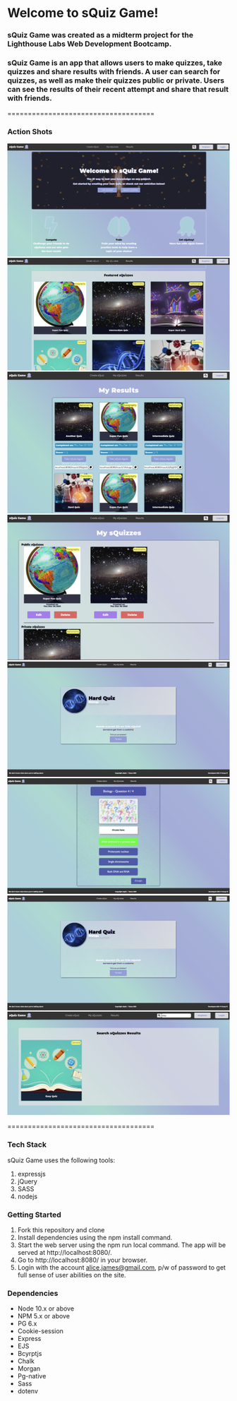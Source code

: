 # Welcome to sQuiz Game!

### sQuiz Game was created as a midterm project for the Lighthouse Labs Web Development Bootcamp.

###  sQuiz Game is an app that allows users to make quizzes, take quizzes and share results with friends. A user can search for quizzes, as well as make their quizzes public or private. Users can see the results of their recent attempt and share that result with friends.

====================================

### Action Shots

!["Home Page"](https://github.com/stewanoya/midterm-project/blob/master/docs/homepage.png)
!["Home Page"](https://github.com/stewanoya/midterm-project/blob/master/docs/homepage2.png)
!["My Results Page"](https://github.com/stewanoya/midterm-project/blob/master/docs/my-results.png)
!["My sQuizzes"](https://github.com/stewanoya/midterm-project/blob/master/docs/my-squizzes.png)
!["Quiz Results"](https://github.com/stewanoya/midterm-project/blob/master/docs/quiz-results.png)
!["Quiz Taking"](https://github.com/stewanoya/midterm-project/blob/master/docs/quiz-taking.png)
![""](https://github.com/stewanoya/midterm-project/blob/master/docs/quiz-results.png)
!["Search Feature"](https://github.com/stewanoya/midterm-project/blob/master/docs/search.png)


====================================

### Tech Stack

sQuiz Game uses the following tools:

1. expressjs
2. jQuery
3. SASS
4. nodejs

### Getting Started

1. Fork this repository and clone
2. Install dependencies using the npm install command.
3. Start the web server using the npm run local command. The app will   be served at http://localhost:8080/.
4. Go to http://localhost:8080/ in your browser.
5. Login with the account alice.james@gmail.com, p/w of password to get full sense of user abilities on the site.

### Dependencies

- Node 10.x or above
- NPM 5.x or above
- PG 6.x
- Cookie-session
- Express
- EJS
- Bcyrptjs
- Chalk
- Morgan
- Pg-native
- Sass
- dotenv
